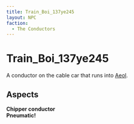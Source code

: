 ```yaml
---
title: Train_Boi_137ye245
layout: NPC
faction:
  - The Conductors
---
```


# Train_Boi_137ye245
A conductor on the cable car that runs into [Aeol](/FATE_in_the_BAWG/locations/Aeol.html).

## Aspects
**Chipper conductor** \
**Pneumatic!**
